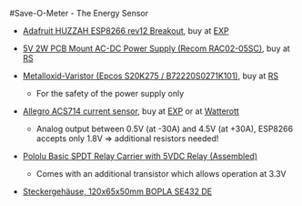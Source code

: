 #Save-O-Meter - The Energy Sensor

- [Adafruit HUZZAH ESP8266 rev12 Breakout](https://learn.adafruit.com/adafruit-huzzah-esp8266-breakout), buy at [EXP](http://www.exp-tech.de/adafruit-huzzah-esp8266-breakout)

- [5V 2W PCB Mount AC-DC Power Supply (Recom RAC02-05SC)](http://docs-europe.electrocomponents.com/webdocs/135f/0900766b8135f272.pdf), buy at  [RS](http://de.rs-online.com/web/p/einbau-schaltnetzteile/7398329P/)

- [Metalloxid-Varistor (Epcos S20K275 / B72220S0271K101)](http://docs-europe.electrocomponents.com/webdocs/13c2/0900766b813c23f5.pdf), buy at [RS](http://de.rs-online.com/web/p/products/2042208/)
  - For the safety of the power supply only

- [Allegro ACS714 current sensor](http://www.pololu.com/file/0J196/ACS714-Datasheet.pdf), buy at [EXP](http://www.exp-tech.de/acs714-stromsensor-30-to-30a) or at [Watterott](http://www.watterott.com/de/ACS714-Current-Sensor-Carrier-30-to-30A)
  - Analog output between 0.5V (at -30A) and 4.5V (at +30A), ESP8266 accepts only 1.8V => additional resistors needed!

- [Pololu Basic SPDT Relay Carrier with 5VDC Relay (Assembled)](http://www.exp-tech.de/shields-module/relais/pololu-basic-spdt-relay-carrier-with-5vdc-relay-assembled)
  - Comes with an additional transistor which allows operation at 3.3V

- [Steckergehäuse, 120x65x50mm	BOPLA SE432 DE](http://www.reichelt.de/BOPLA-SE432-DE/3/index.html?&ACTION=3&LA=446&ARTICLE=33970&artnr=BOPLA+SE432+DE&SEARCH=BOPLA+SE432+DE)
